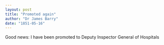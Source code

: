 ```yaml
---
layout: post
title: "Promoted again"
author: "Dr James Barry"
date: "1851-05-16"
---
```


Good news: I have been promoted to Deputy Inspector General of Hospitals
